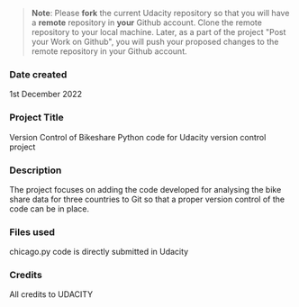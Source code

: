 >**Note**: Please **fork** the current Udacity repository so that you will have a **remote** repository in **your** Github account. Clone the remote repository to your local machine. Later, as a part of the project "Post your Work on Github", you will push your proposed changes to the remote repository in your Github account.

### Date created
1st December 2022

### Project Title
Version Control of Bikeshare Python code for Udacity version control project

### Description
The project focuses on adding the code developed for analysing the bike share data for three countries to Git so that a proper version control of the code can be in place.

### Files used
chicago.py code is directly submitted in Udacity

### Credits
All credits to UDACITY

